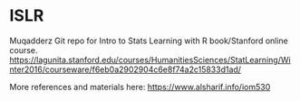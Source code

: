 # ISLR
Muqadderz Git repo for Intro to Stats Learning with R book/Stanford online course. https://lagunita.stanford.edu/courses/HumanitiesSciences/StatLearning/Winter2016/courseware/f6eb0a2902904c6e8f74a2c15833d1ad/

More references and materials here: https://www.alsharif.info/iom530
